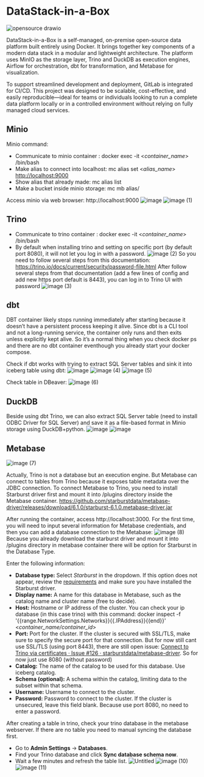 # DataStack-in-a-Box
![opensource drawio](https://github.com/user-attachments/assets/76cb6699-b437-4e27-804b-7767d4fdb03f)

DataStack-in-a-Box is a self-managed, on-premise open-source data platform built entirely using Docker. It brings together key components of a modern data stack in a modular and lightweight architecture. The platform uses MinIO as the storage layer, Trino and DuckDB as execution engines, Airflow for orchestration, dbt for transformation, and Metabase for visualization. 

To support streamlined development and deployment, GitLab is integrated for CI/CD. This project was designed to be scalable, cost-effective, and easily reproducible—ideal for teams or individuals looking to run a complete data platform locally or in a controlled environment without relying on fully managed cloud services.


## Minio
Minio command:
- Communicate to minio container : docker exec -it <*container_name*> /bin/bash
- Make alias to connect into localhost: mc alias set <_alias_name_> [http://localhost:9000](http://localhost:9000/) <access-key> <secret-key>
- Show alias that already made: mc alias list
- Make a bucket inside minio storage: mc mb alias/<bucket-name>

Access minio via web browser: http://localhost:9000
![image](https://github.com/user-attachments/assets/5ba904d7-d24e-487d-836b-b545f4648288)
![image (1)](https://github.com/user-attachments/assets/6a389da8-adac-4f8b-9720-04ea377c2459)

## Trino
- Communicate to trino container : docker exec -it <*container_name*> /bin/bash
- By default when installing trino and setting on specific port (by default port 8080), it will not let you log in with a password.
![image (2)](https://github.com/user-attachments/assets/e01f8a24-23c5-4d72-b8c9-db0975243f0d)
So you need to follow several steps from this documentation: https://trino.io/docs/current/security/password-file.html
After follow several steps from that documentation (add a few lines of config and add new https port default is 8443), you can log in to Trino UI with password
![image (3)](https://github.com/user-attachments/assets/17d5a6da-39ee-4807-a6fb-836e76237863)

## dbt
DBT container likely stops running immediately after starting because it doesn’t have a persistent process keeping it alive. Since dbt is a CLI tool and not a long-running service, the container only runs and then exits unless explicitly kept alive. So it’s a normal thing when you check docker ps and there are no dbt container eventhough you already start your docker compose.

Check if dbt works with trying to extract SQL Server tables and sink it into iceberg table using dbt:
![image](https://github.com/user-attachments/assets/1fe905e6-6d15-4d5a-86ac-82fd4c9d6ac5)
![image (4)](https://github.com/user-attachments/assets/a2c80cef-6f72-4d56-98da-a420f5678454)
![image (5)](https://github.com/user-attachments/assets/54dc10c7-76f4-435c-8010-2ac4e03ca8c8)

Check table in DBeaver:
![image (6)](https://github.com/user-attachments/assets/dadac6ac-33bb-4ff7-9dae-8868c1947501)

## DuckDB
Beside using dbt Trino, we can also extract SQL Server table (need to install ODBC Driver for SQL Server) and save it as a file-based format in Minio storage using DuckDB+python.
![image](https://github.com/user-attachments/assets/7fc081e9-437a-413d-ac93-344f3f5a93af)
![image](https://github.com/user-attachments/assets/19c0bffc-67cf-49c5-b35a-b59de91c8b63)



## Metabase
![image (7)](https://github.com/user-attachments/assets/ccc86b7b-2255-47fe-979c-1076d7230de8)

Actually, Trino is not a database but an execution engine. But Metabase can connect to tables from Trino because it exposes table metadata over the JDBC connection.
To connect Metabase to Trino, you need to install Starburst driver first and mount it into /plugins directory inside the Metabase container. https://github.com/starburstdata/metabase-driver/releases/download/6.1.0/starburst-6.1.0.metabase-driver.jar

After running the container, access http://localhost:3000. For the first time, you will need to input several information for Metabase credentials, and then you can add a database connection to the Metabase:
![image (8)](https://github.com/user-attachments/assets/f7d31456-ca73-4f57-b23a-d11d8769357c)
Because you already download the starburst driver and mount it into /plugins directory in metabase container there will be option for Starburst in the Database Type.

Enter the following information:
- **Database type:** Select *Starburst* in the dropdown. If this option does not appear, review the [requirements](https://docs.starburst.io/clients/metabase.html#requirements) and make sure you have installed the Starburst driver.
- **Display name:** A name for this database in Metabase, such as the catalog name and cluster name (free to decide).
- **Host:** Hostname or IP address of the cluster.
    You can check your ip database (in this case trino) with this command:
    docker inspect -f '{{range.NetworkSettings.Networks}}{{.IPAddress}}{{end}}' <_container_name/container_id_>
- **Port:** Port for the cluster. If the cluster is secured with SSL/TLS, make sure to specify the secure port for that connection. 
    But for now still cant use SSL/TLS (using port 8443), there are still open issue: [Connect to Trino via certificates · Issue #126 · starburstdata/metabase-driver](https://github.com/starburstdata/metabase-driver/issues/126). So for now just use 8080 (without password)
- **Catalog:** The name of the catalog to be used for this database. Use iceberg catalog.
- **Schema (optional):** A schema within the catalog, limiting data to the subset within that schema.
- **Username:** Username to connect to the cluster.
- **Password:** Password to connect to the cluster. If the cluster is unsecured, leave this field blank. Because use port 8080, no need to enter a password.

After creating a table in trino, check your trino database in the metabase webserver. If there are no table you need to manual syncing the database first.

- Go to **Admin Settings** → **Databases**.
- Find your Trino database and click **Sync database schema now**.
- Wait a few minutes and refresh the table list.
![Untitled](https://github.com/user-attachments/assets/68708917-e1f6-452a-8cbb-7bbaa4a1a739)
![image (10)](https://github.com/user-attachments/assets/8a6a36aa-d196-4863-8f69-1ede823d36fc)
![image (11)](https://github.com/user-attachments/assets/185bab10-6c98-4335-a927-8f00798915d3)


